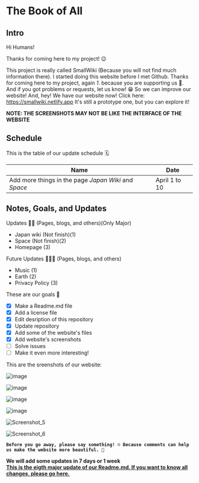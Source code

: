 
# The Book of All

## Intro

Hi Humans!

Thanks for coming here to my project! 😉

This project is really called SmallWiki (Because you will not find much information there). I started doing this website before I met Github. Thanks for coming here to my project, again *1*. because you are supporting us 💖. And if you got problems or requests, let us know! 😁 So we can improve our website! And, hey! We have our website now! Click here:
https://smallwiki.netlify.app
It's still a prototype one, but you can explore it!



**NOTE: THE SCREENSHOTS MAY NOT BE LIKE THE INTERFACE OF THE WEBSITE**


## Schedule

This is the table of our update schedule 🗓️

| Name | Date |
| ------------- | ------------- |
| Add more things in the page *Japan Wiki* and *Space* | April 1 to 10 |

## Notes, Goals, and Updates

Updates 👨‍💻 (Pages, blogs, and others)(Only Major)

- Japan wiki (Not finish)(1)
- Space (Not finish)(2)
- Homepage (3)

Future Updates 👨‍💻🔮 (Pages, blogs, and others)

- Music (1)
- Earth (2)
- Privacy Policy (3)

These are our goals 🎯

- [x] Make a Readme.md file
- [x] Add a license file
- [x] Edit desription of this repository
- [x] Update repository
- [x] Add some of the website's files
- [x] Add website's screenshots
- [ ] Solve issues
- [ ] Make it even more interesting!

This are the sreenshots of our website:

![image](https://user-images.githubusercontent.com/87217827/126609987-74d55812-fa3a-4e52-afaf-1870e6976151.png)

![image](https://user-images.githubusercontent.com/87217827/126610200-3484147d-29c6-439a-8b22-2272857f2a37.png)

![image](https://user-images.githubusercontent.com/87217827/126610245-6a0ac872-8b21-4f40-a993-6a4ae47e05b9.png)

![image](https://user-images.githubusercontent.com/87217827/126610276-d387b73d-9c35-4bf4-ab7c-b322198d81fc.png)

![Screenshot_5](https://user-images.githubusercontent.com/87217827/131242580-65bb3bdf-137f-41d7-bd88-61b0f4377e16.png)

![Screenshot_6](https://user-images.githubusercontent.com/87217827/131242585-6601a227-1d46-4f05-918f-4eb55a560372.png)

**`Before you go away, please say something! ☺️ Because comments can help us make the website more beautiful. 💖`**


**We will add some updates in 7 days or 1 week** <br/>
**[This is the eigth major update of our Readme.md. If you want to know all changes, please go here.](https://bit.ly/2WDkgid)** <br/>


